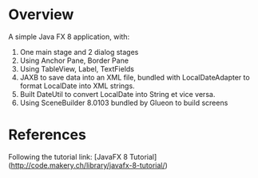 # Overview
A simple Java FX 8 application, with:
1. One main stage and 2 dialog stages
2. Using Anchor Pane, Border Pane
3. Using TableView, Label, TextFields
4. JAXB to save data into an XML file, bundled with LocalDateAdapter to format LocalDate into XML strings.
5. Built DateUtil to convert LocalDate into String et vice versa.
6. Using SceneBuilder 8.0103 bundled by Glueon to build screens

# References
Following the tutorial link: [JavaFX 8 Tutorial] (http://code.makery.ch/library/javafx-8-tutorial/) 